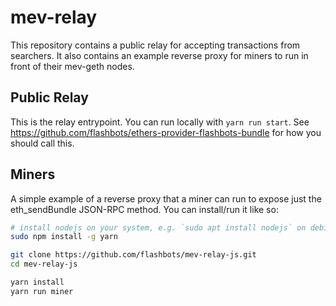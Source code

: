 # mev-relay

This repository contains a public relay for accepting transactions from searchers. It also contains an example reverse proxy for miners to run in front of their mev-geth nodes.

## Public Relay

This is the relay entrypoint. You can run locally with `yarn run start`. See https://github.com/flashbots/ethers-provider-flashbots-bundle for how you should call this.

## Miners

A simple example of a reverse proxy that a miner can run to expose just the eth_sendBundle JSON-RPC method. You can install/run it like so:

```bash
# install nodejs on your system, e.g. `sudo apt install nodejs` on debian/ubuntu
sudo npm install -g yarn

git clone https://github.com/flashbots/mev-relay-js.git
cd mev-relay-js

yarn install
yarn run miner
```
